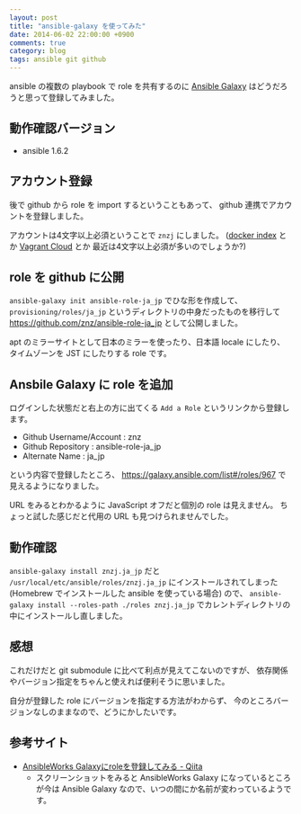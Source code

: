 ```yaml
---
layout: post
title: "ansible-galaxy を使ってみた"
date: 2014-06-02 22:00:00 +0900
comments: true
category: blog
tags: ansible git github
---
```

ansible の複数の playbook で role を共有するのに
[Ansible Galaxy](https://galaxy.ansible.com/)
はどうだろうと思って登録してみました。

<!--more-->

## 動作確認バージョン

- ansible 1.6.2

## アカウント登録

後で github から role を import するということもあって、
github 連携でアカウントを登録しました。

アカウントは4文字以上必須ということで `znzj` にしました。
([docker index](https://index.docker.io/) とか
[Vagrant Cloud](https://vagrantcloud.com/) とか
最近は4文字以上必須が多いのでしょうか?)

## role を github に公開

`ansible-galaxy init ansible-role-ja_jp` でひな形を作成して、
`provisioning/roles/ja_jp` というディレクトリの中身だったものを移行して
<https://github.com/znz/ansible-role-ja_jp> として公開しました。

apt のミラーサイトとして日本のミラーを使ったり、日本語 locale にしたり、タイムゾーンを JST にしたりする role です。

## Ansbile Galaxy に role を追加

ログインした状態だと右上の方に出てくる `Add a Role` というリンクから登録します。

- Github Username/Account : znz
- Github Repository : ansible-role-ja_jp
- Alternate Name : ja_jp

という内容で登録したところ、
<https://galaxy.ansible.com/list#/roles/967>
で見えるようになりました。

URL をみるとわかるように JavaScript オフだと個別の role は見えません。
ちょっと試した感じだと代用の URL も見つけられませんでした。

## 動作確認

`ansible-galaxy install znzj.ja_jp` だと `/usr/local/etc/ansible/roles/znzj.ja_jp` にインストールされてしまった (Homebrew でインストールした ansible を使っている場合) ので、
`ansible-galaxy install --roles-path ./roles znzj.ja_jp`
でカレントディレクトリの中にインストールし直しました。

## 感想

これだけだと git submodule に比べて利点が見えてこないのですが、
依存関係やバージョン指定をちゃんと使えれば便利そうに思いました。

自分が登録した role にバージョンを指定する方法がわからず、
今のところバージョンなしのままなので、どうにかしたいです。

## 参考サイト

- [AnsibleWorks Galaxyにroleを登録してみる - Qiita](http://qiita.com/kiri/items/f329a35543022d6e45d0)
  - スクリーンショットをみると AnsibleWorks Galaxy になっているところが今は Ansible Galaxy なので、いつの間にか名前が変わっているようです。
